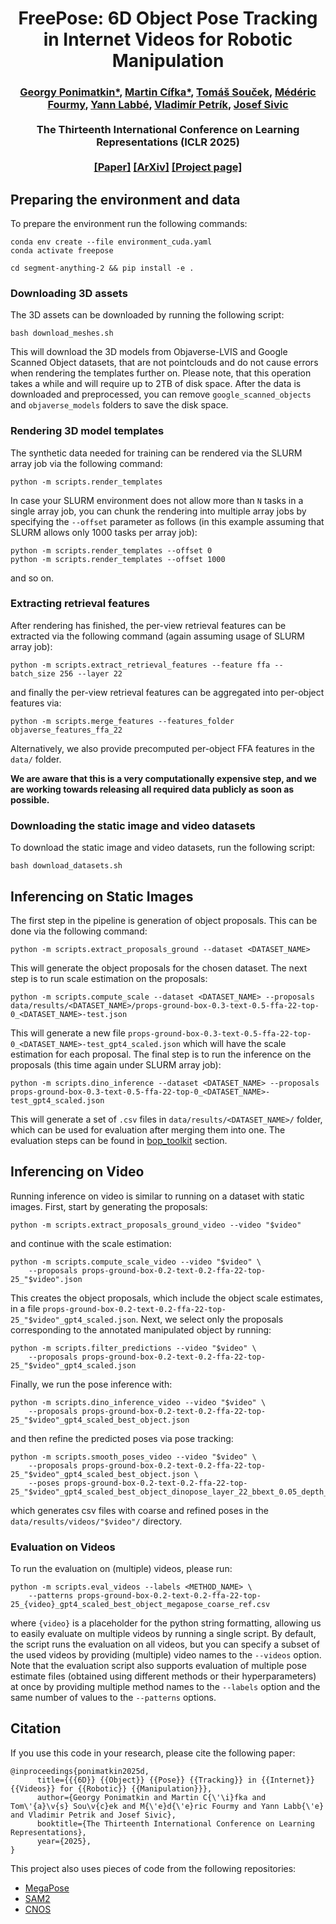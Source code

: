 <h1 align="center">
FreePose: 6D Object Pose Tracking in Internet Videos for Robotic Manipulation
</h1>

<div align="center">
<h3>
<a href="http://ponimatkin.github.io">Georgy Ponimatkin*</a>,
<a href="http://cifkam.github.io">Martin Cífka*</a>,
<a href="http://soczech.github.io">Tomáš Souček</a>,
<a href="https://medericfourmy.github.io">Médéric Fourmy</a>,
<a href="http://ylabbe.github.io">Yann Labbé</a>,
<a href="https://petrikvladimir.github.io">Vladimír Petrík</a>,
<a href="https://people.ciirc.cvut.cz/~sivic/">Josef Sivic</a>
<br>
<br>
The Thirteenth International Conference on Learning Representations (ICLR 2025)
<br>
<br>
<a href="https://openreview.net/pdf?id=1CIUkpoata">[Paper]</a>
<a href="https://arxiv.org/abs/2503.10307">[ArXiv]</a>
<a href="https://ponimatkin.github.io/freepose/index.html">[Project page]</a>
<br>
</h3>
</div>
 
## Preparing the environment and data
To prepare the environment run the following commands: 
```
conda env create --file environment_cuda.yaml
conda activate freepose

cd segment-anything-2 && pip install -e .
```

### Downloading 3D assets
The 3D assets can be downloaded by running the following script:
```
bash download_meshes.sh
```
This will download the 3D models from Objaverse-LVIS and Google Scanned Object datasets, that are not pointclouds and do not cause errors when rendering the templates further on. Please note, that this operation takes a while and will require up to 2TB of disk space. After the data is downloaded and preprocessed, you can remove `google_scanned_objects` and `objaverse_models` folders to save the disk space.


### Rendering 3D model templates
The synthetic data needed for training can be rendered via the SLURM array job via the following command:
```
python -m scripts.render_templates
```
In case your SLURM environment does not allow more than `N` tasks in a single array job, you can chunk the rendering into multiple array jobs by specifying the `--offset` parameter as follows (in this example assuming that SLURM allows only 1000 tasks per array job):
```
python -m scripts.render_templates --offset 0
python -m scripts.render_templates --offset 1000
```
and so on.


### Extracting retrieval features
After rendering has finished, the per-view retrieval features can be extracted via the following command (again assuming usage of SLURM array job):
```
python -m scripts.extract_retrieval_features --feature ffa --batch_size 256 --layer 22
```
and finally the per-view retrieval features can be aggregated into per-object features via:
```
python -m scripts.merge_features --features_folder objaverse_features_ffa_22
```
Alternatively, we also provide precomputed per-object FFA features in the `data/` folder.

**We are aware that this is a very computationally expensive step, and we are working towards releasing all required data publicly as soon as possible.**

### Downloading the static image and video datasets
To download the static image and video datasets, run the following script:
```
bash download_datasets.sh
```

## Inferencing on Static Images
The first step in the pipeline is generation of object proposals. This can be done via the following command:
```
python -m scripts.extract_proposals_ground --dataset <DATASET_NAME>
```
This will generate the object proposals for the chosen dataset. The next step is to run scale estimation on the proposals:
```
python -m scripts.compute_scale --dataset <DATASET_NAME> --proposals data/results/<DATASET_NAME>/props-ground-box-0.3-text-0.5-ffa-22-top-0_<DATASET_NAME>-test.json
```
This will generate a new file `props-ground-box-0.3-text-0.5-ffa-22-top-0_<DATASET_NAME>-test_gpt4_scaled.json` which will have the scale estimation for each proposal. The final step is to run the inference on the proposals (this time again under SLURM array job):
```
python -m scripts.dino_inference --dataset <DATASET_NAME> --proposals props-ground-box-0.3-text-0.5-ffa-22-top-0_<DATASET_NAME>-test_gpt4_scaled.json
```
This will generate a set of `.csv` files in `data/results/<DATASET_NAME>/` folder, which can be used for evaluation after merging them into one. The evaluation steps can be found in [bop_toolkit](bop_toolkit/README.md) section.

## Inferencing on Video
Running inference on video is similar to running on a dataset with static images. First, start by generating the proposals:
```
python -m scripts.extract_proposals_ground_video --video "$video" 
```
and continue with the scale estimation:
```
python -m scripts.compute_scale_video --video "$video" \
    --proposals props-ground-box-0.2-text-0.2-ffa-22-top-25_"$video".json
```
This creates the object proposals, which include the object scale estimates, in a file `props-ground-box-0.2-text-0.2-ffa-22-top-25_"$video"_gpt4_scaled.json`.
Next, we select only the proposals corresponding to the annotated manipulated object by running:
```
python -m scripts.filter_predictions --video "$video" \
    --proposals props-ground-box-0.2-text-0.2-ffa-22-top-25_"$video"_gpt4_scaled.json
```
Finally, we run the pose inference with:
```
python -m scripts.dino_inference_video --video "$video" \
    --proposals props-ground-box-0.2-text-0.2-ffa-22-top-25_"$video"_gpt4_scaled_best_object.json
```
and then refine the predicted poses via pose tracking:
```
python -m scripts.smooth_poses_video --video "$video" \
    --proposals props-ground-box-0.2-text-0.2-ffa-22-top-25_"$video"_gpt4_scaled_best_object.json \
    --poses props-ground-box-0.2-text-0.2-ffa-22-top-25_"$video"_gpt4_scaled_best_object_dinopose_layer_22_bbext_0.05_depth_zoedepth.csv
```
which generates csv files with coarse and refined poses in the `data/results/videos/"$video"/` directory.

### Evaluation on Videos
To run the evaluation on (multiple) videos, please run:
```
python -m scripts.eval_videos --labels <METHOD_NAME> \
    --patterns props-ground-box-0.2-text-0.2-ffa-22-top-25_{video}_gpt4_scaled_best_object_megapose_coarse_ref.csv
```
where `{video}` is a placeholder for the python string formatting, allowing us to easily evaluate on multiple videos by running a single script. By default, the script runs the evaluation on all videos, but you can specify a subset of the used videos by providing (multiple) video names to the `--videos` option. Note that the evaluation script also supports evaluation of multiple pose estimate files (obtained using different methods or their hyperparameters) at once by providing multiple method names to the `--labels` option and the same number of values to the `--patterns` options.  

## Citation
If you use this code in your research, please cite the following paper:

```
@inproceedings{ponimatkin2025d,
      title={{{6D}} {{Object}} {{Pose}} {{Tracking}} in {{Internet}} {{Videos}} for {{Robotic}} {{Manipulation}}},
      author={Georgy Ponimatkin and Martin C{\'\i}fka and Tom\'{a}\v{s} Sou\v{c}ek and M{\'e}d{\'e}ric Fourmy and Yann Labb{\'e} and Vladimir Petrik and Josef Sivic},
      booktitle={The Thirteenth International Conference on Learning Representations},
      year={2025},
}
```

This project also uses pieces of code from the following repositories:
- [MegaPose](https://github.com/megapose6d/megapose6d)
- [SAM2](https://github.com/facebookresearch/sam2)
- [CNOS](https://github.com/nv-nguyen/cnos)
